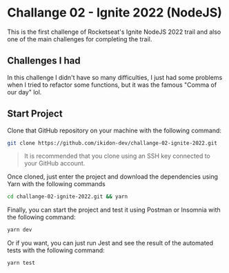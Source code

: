 # Challange 02 - Ignite 2022 (NodeJS)

This is the first challenge of Rocketseat's Ignite NodeJS 2022 trail and also one of the main challenges for completing the trail.

## Challenges I had

In this challenge I didn't have so many difficulties, I just had some problems when I tried to refactor some functions, but it was the famous "Comma of our day" lol.

## Start Project

Clone that GitHub repository on your machine with the following command:

```bash
git clone https://github.com/ikidon-dev/challange-02-ignite-2022.git
```

> It is recommended that you clone using an SSH key connected to your GitHub account.

Once cloned, just enter the project and download the dependencies using Yarn with the following commands

```bash
cd challange-02-ignite-2022.git && yarn
```

Finally, you can start the project and test it using Postman or Insomnia with the following command:

```bash
yarn dev
```

Or if you want, you can just run Jest and see the result of the automated tests with the following command:

```bash
yarn test
```
